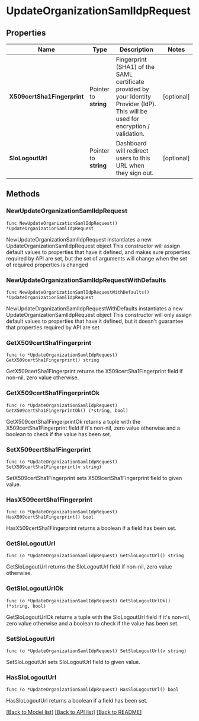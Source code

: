 # UpdateOrganizationSamlIdpRequest

## Properties

Name | Type | Description | Notes
------------ | ------------- | ------------- | -------------
**X509certSha1Fingerprint** | Pointer to **string** | Fingerprint (SHA1) of the SAML certificate provided by your Identity Provider (IdP). This will be used for encryption / validation. | [optional] 
**SloLogoutUrl** | Pointer to **string** | Dashboard will redirect users to this URL when they sign out. | [optional] 

## Methods

### NewUpdateOrganizationSamlIdpRequest

`func NewUpdateOrganizationSamlIdpRequest() *UpdateOrganizationSamlIdpRequest`

NewUpdateOrganizationSamlIdpRequest instantiates a new UpdateOrganizationSamlIdpRequest object
This constructor will assign default values to properties that have it defined,
and makes sure properties required by API are set, but the set of arguments
will change when the set of required properties is changed

### NewUpdateOrganizationSamlIdpRequestWithDefaults

`func NewUpdateOrganizationSamlIdpRequestWithDefaults() *UpdateOrganizationSamlIdpRequest`

NewUpdateOrganizationSamlIdpRequestWithDefaults instantiates a new UpdateOrganizationSamlIdpRequest object
This constructor will only assign default values to properties that have it defined,
but it doesn't guarantee that properties required by API are set

### GetX509certSha1Fingerprint

`func (o *UpdateOrganizationSamlIdpRequest) GetX509certSha1Fingerprint() string`

GetX509certSha1Fingerprint returns the X509certSha1Fingerprint field if non-nil, zero value otherwise.

### GetX509certSha1FingerprintOk

`func (o *UpdateOrganizationSamlIdpRequest) GetX509certSha1FingerprintOk() (*string, bool)`

GetX509certSha1FingerprintOk returns a tuple with the X509certSha1Fingerprint field if it's non-nil, zero value otherwise
and a boolean to check if the value has been set.

### SetX509certSha1Fingerprint

`func (o *UpdateOrganizationSamlIdpRequest) SetX509certSha1Fingerprint(v string)`

SetX509certSha1Fingerprint sets X509certSha1Fingerprint field to given value.

### HasX509certSha1Fingerprint

`func (o *UpdateOrganizationSamlIdpRequest) HasX509certSha1Fingerprint() bool`

HasX509certSha1Fingerprint returns a boolean if a field has been set.

### GetSloLogoutUrl

`func (o *UpdateOrganizationSamlIdpRequest) GetSloLogoutUrl() string`

GetSloLogoutUrl returns the SloLogoutUrl field if non-nil, zero value otherwise.

### GetSloLogoutUrlOk

`func (o *UpdateOrganizationSamlIdpRequest) GetSloLogoutUrlOk() (*string, bool)`

GetSloLogoutUrlOk returns a tuple with the SloLogoutUrl field if it's non-nil, zero value otherwise
and a boolean to check if the value has been set.

### SetSloLogoutUrl

`func (o *UpdateOrganizationSamlIdpRequest) SetSloLogoutUrl(v string)`

SetSloLogoutUrl sets SloLogoutUrl field to given value.

### HasSloLogoutUrl

`func (o *UpdateOrganizationSamlIdpRequest) HasSloLogoutUrl() bool`

HasSloLogoutUrl returns a boolean if a field has been set.


[[Back to Model list]](../README.md#documentation-for-models) [[Back to API list]](../README.md#documentation-for-api-endpoints) [[Back to README]](../README.md)


